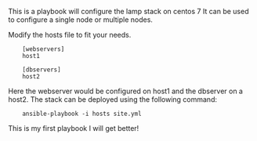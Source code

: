 This is a playbook will configure the lamp stack on centos 7
It can be used to configure a single node or multiple nodes.

Modify the hosts file to fit your needs.

        [webservers]
        host1

        [dbservers]
        host2

Here the webserver would be configured on host1 and the dbserver on a
host2. The stack can be deployed using the following command:

        ansible-playbook -i hosts site.yml

This is my first playbook I will get better!
